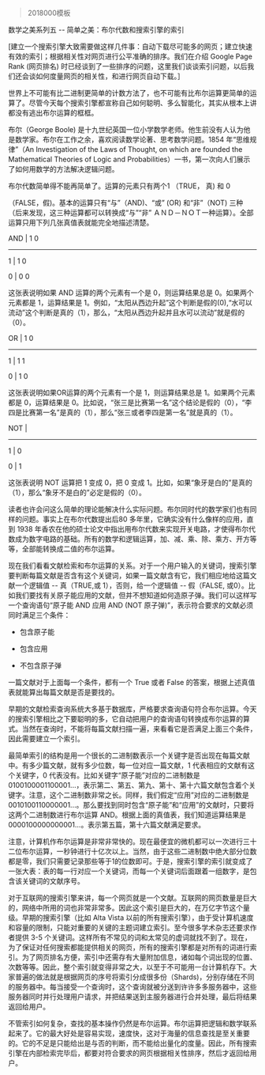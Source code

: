 # 
> 2018000模板


数学之美系列五 -- 简单之美：布尔代数和搜索引擎的索引

[建立一个搜索引擎大致需要做这样几件事：自动下载尽可能多的网页；建立快速有效的索引；根据相关性对网页进行公平准确的排序。我们在介绍 Google Page Rank (网页排名) 时已经谈到了一些排序的问题，这里我们谈谈索引问题，以后我们还会谈如何度量网页的相关性，和进行网页自动下载。］



世界上不可能有比二进制更简单的计数方法了，也不可能有比布尔运算更简单的运算了。尽管今天每个搜索引擎都宣称自己如何聪明、多么智能化，其实从根本上讲都没有逃出布尔运算的框框。



布尔（George Boole) 是十九世纪英国一位小学数学老师。他生前没有人认为他是数学家。布尔在工作之余，喜欢阅读数学论著、思考数学问题。1854 年“思维规律”（An Investigation of the Laws of Thought, on which are founded the Mathematical Theories of Logic and Probabilities）一书，第一次向人们展示了如何用数学的方法解决逻辑问题。



布尔代数简单得不能再简单了。运算的元素只有两个1 （TRUE， 真) 和 0

（FALSE，假)。基本的运算只有“与”（AND)、“或” (OR) 和“非”（NOT) 三种（后来发现，这三种运算都可以转换成“与”“非” ＡＮＤ－ＮＯＴ一种运算）。全部运算只用下列几张真值表就能完全地描述清楚。



AND | 1 0

-----------------------

1 | 1 0

0 | 0 0

这张表说明如果 AND 运算的两个元素有一个是 0，则运算结果总是 0。如果两个元素都是 1，运算结果是 1。例如，“太阳从西边升起”这个判断是假的(0),“水可以流动”这个判断是真的（1），那么，“太阳从西边升起并且水可以流动”就是假的（0）。



OR | 1 0

-----------------------

1 | 1 1

0 | 1 0

这张表说明如果OR运算的两个元素有一个是 1，则运算结果总是 1。如果两个元素都是 0，运算结果是 0。比如说，“张三是比赛第一名”这个结论是假的（0），“李四是比赛第一名”是真的（1），那么“张三或者李四是第一名”就是真的（1）。



NOT |

--------------

1 | 0

0 | 1

这张表说明 NOT 运算把 1 变成 0，把 0 变成 1。比如，如果“象牙是白的”是真的（1），那么“象牙不是白的”必定是假的（0）。



读者也许会问这么简单的理论能解决什么实际问题。布尔同时代的数学家们也有同样的问题。事实上在布尔代数提出后80 多年里，它确实没有什么像样的应用，直到 1938 年香农在他的硕士论文中指出用布尔代数来实现开关电路，才使得布尔代数成为数字电路的基础。所有的数学和逻辑运算，加、减、乘、除、乘方、开方等等，全部能转换成二值的布尔运算。



现在我们看看文献检索和布尔运算的关系。对于一个用户输入的关键词，搜索引擎要判断每篇文献是否含有这个关键词，如果一篇文献含有它，我们相应地给这篇文献一个逻辑值 -- 真（TRUE,或 1），否则，给一个逻辑值 -- 假（FALSE, 或0）。比如我们要找有关原子能应用的文献，但并不想知道如何造原子弹。我们可以这样写一个查询语句“原子能 AND 应用 AND (NOT 原子弹)”，表示符合要求的文献必须同时满足三个条件：

- 包含原子能

- 包含应用

- 不包含原子弹

一篇文献对于上面每一个条件，都有一个 True 或者 False 的答案，根据上述真值表就能算出每篇文献是否是要找的。



早期的文献检索查询系统大多基于数据库，严格要求查询语句符合布尔运算。今天的搜索引擎相比之下要聪明的多，它自动把用户的查询语句转换成布尔运算的算式。当然在查询时，不能将每篇文献扫描一遍，来看看它是否满足上面三个条件，因此需要建立一个索引。



最简单索引的结构是用一个很长的二进制数表示一个关键字是否出现在每篇文献中。有多少篇文献，就有多少位数，每一位对应一篇文献，1 代表相应的文献有这个关键字，0 代表没有。比如关键字“原子能”对应的二进制数是0100100001100001...，表示第二、第五、第九、第十、第十六篇文献包含着个关键字。注意，这个二进制数非常之长。同样，我们假定“应用”对应的二进制数是 0010100110000001...。那么要找到同时包含“原子能”和“应用”的文献时，只要将这两个二进制数进行布尔运算 AND。根据上面的真值表，我们知道运算结果是0000100000000001...。表示第五篇，第十六篇文献满足要求。



注意，计算机作布尔运算是非常非常快的。现在最便宜的微机都可以一次进行三十二位布尔运算，一秒钟进行十亿次以上。当然，由于这些二进制数中绝大部分位数都是零，我们只需要记录那些等于1的位数即可。于是，搜索引擎的索引就变成了一张大表：表的每一行对应一个关键词，而每一个关键词后面跟着一组数字，是包含该关键词的文献序号。



对于互联网的搜索引擎来讲，每一个网页就是一个文献。互联网的网页数量是巨大的，网络中所用的词也非常非常多。因此这个索引是巨大的，在万亿字节这个量级。早期的搜索引擎（比如 Alta Vista 以前的所有搜索引擎），由于受计算机速度和容量的限制，只能对重要的关键的主题词建立索引。至今很多学术杂志还要求作者提供 3-5 个关键词。这样所有不常见的词和太常见的虚词就找不到了。现在，为了保证对任何搜索都能提供相关的网页，所有的搜索引擎都是对所有的词进行索引。为了网页排名方便，索引中还需存有大量附加信息，诸如每个词出现的位置、次数等等。因此，整个索引就变得非常之大，以至于不可能用一台计算机存下。大家普遍的做法就是根据网页的序号将索引分成很多份（Shards)，分别存储在不同的服务器中。每当接受一个查询时，这个查询就被分送到许许多多服务器中，这些服务器同时并行处理用户请求，并把结果送到主服务器进行合并处理，最后将结果返回给用户。



不管索引如何复杂，查找的基本操作仍然是布尔运算。布尔运算把逻辑和数学联系起来了。它的最大好处是容易实现，速度快，这对于海量的信息查找是至关重要的。它的不足是只能给出是与否的判断，而不能给出量化的度量。因此，所有搜索引擎在内部检索完毕后，都要对符合要求的网页根据相关性排序，然后才返回给用户。



